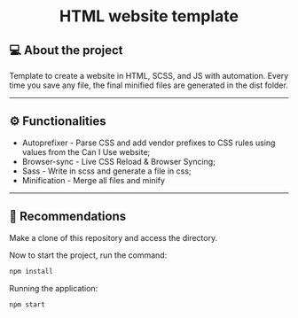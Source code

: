 <h1 align="center">HTML website template</h1>

## 💻 About the project

<p>Template to create a website in HTML, SCSS, and JS with automation. Every time you save any file, the final minified files are generated in the dist folder.</p>

---

## ⚙️ Functionalities

- Autoprefixer - Parse CSS and add vendor prefixes to CSS rules using values from the Can I Use website;
- Browser-sync - Live CSS Reload & Browser Syncing;
- Sass - Write in scss and generate a file in css;
- Minification - Merge all files and minify

---

## 🚀 Recommendations

Make a clone of this repository and access the directory.

Now to start the project, run the command:

```bash
npm install
```

Running the application:

```bash
npm start
```
